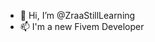 - 👋 Hi, I’m @ZraaStillLearning
- 📫 I'm a new Fivem Developer

<!---
ZraaStillLearning/ZraaStillLearning is a ✨ special ✨ repository because its `README.md` (this file) appears on your GitHub profile.
You can click the Preview link to take a look at your changes.
--->
